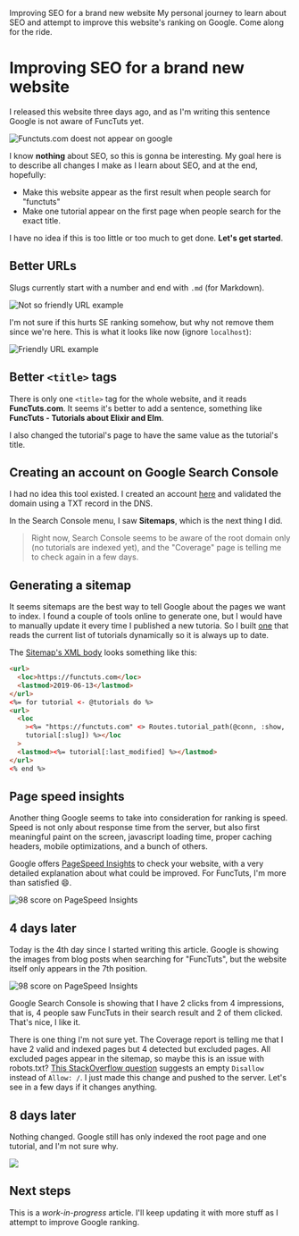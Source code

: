 Improving SEO for a brand new website
My personal journey to learn about SEO and attempt to improve this website's ranking on Google. Come along for the ride.

# Improving SEO for a brand new website

I released this website three days ago, and as I'm writing this sentence Google is not aware of FuncTuts yet.

![Functuts.com doest not appear on google](/images/examples/seo-not-on-google.png)

I know **nothing** about SEO, so this is gonna be interesting. My goal here is to describe all changes I make as I learn about SEO, and at the end, hopefully:

- Make this website appear as the first result when people search for "functuts"
- Make one tutorial appear on the first page when people search for the exact title.

I have no idea if this is too little or too much to get done. **Let's get started**.

## Better URLs

Slugs currently start with a number and end with `.md` (for Markdown).

![Not so friendly URL example](/images/examples/seo-not-so-friendly-url.png)

I'm not sure if this hurts SE ranking somehow, but why not remove them since we're here. This is what it looks like now (ignore `localhost`):

![Friendly URL example](/images/examples/seo-friendly-url.png)

## Better `<title>` tags

There is only one `<title>` tag for the whole website, and it reads **FuncTuts.com**. It seems it's better to add a sentence, something like **FuncTuts - Tutorials about Elixir and Elm**.

I also changed the tutorial's page to have the same value as the tutorial's title.

## Creating an account on Google Search Console

I had no idea this tool existed. I created an account [here](https://search.google.com/search-console/about) and validated the domain using a TXT record in the DNS.

In the Search Console menu, I saw **Sitemaps**, which is the next thing I did.

> Right now, Search Console seems to be aware of the root domain only (no tutorials are indexed yet), and the "Coverage" page is telling me to check again in a few days.

## Generating a sitemap

It seems sitemaps are the best way to tell Google about the pages we want to index. I found a couple of tools online to generate one, but I would have to manually update it every time I published a new tutoria. So I built [one](https://functuts.com/sitemap) that reads the current list of tutorials dynamically so it is always up to date.

The [Sitemap's XML body](https://github.com/luizpvas/functuts/blob/master/lib/tuts_web/templates/sitemap/index.xml.eex) looks something like this:

```html
<url>
  <loc>https://functuts.com</loc>
  <lastmod>2019-06-13</lastmod>
</url>
<%= for tutorial <- @tutorials do %>
<url>
  <loc
    ><%= "https://functuts.com" <> Routes.tutorial_path(@conn, :show,
    tutorial[:slug]) %></loc
  >
  <lastmod><%= tutorial[:last_modified] %></lastmod>
</url>
<% end %>
```

## Page speed insights

Another thing Google seems to take into consideration for ranking is speed. Speed is not only about response time from the server, but also first meaningful paint on the screen, javascript loading time, proper caching headers, mobile optimizations, and a bunch of others.

Google offers [PageSpeed Insights](https://developers.google.com/speed/pagespeed/insights/) to check your website, with a very detailed explanation about what could be improved. For FuncTuts, I'm more than satisfied 😄.

![98 score on PageSpeed Insights](/images/examples/seo/page-speed-result.png)

## 4 days later

Today is the 4th day since I started writing this article. Google is showing the images from blog posts when searching for "FuncTuts", but the website itself only appears in the 7th position.

![98 score on PageSpeed Insights](/images/examples/seo/4-days-later.png)

Google Search Console is showing that I have 2 clicks from 4 impressions, that is, 4 people saw FuncTuts in their search result and 2 of them clicked. That's nice, I like it.

There is one thing I'm not sure yet. The Coverage report is telling me that I have 2 valid and indexed pages but 4 detected but excluded pages. All excluded pages appear in the sitemap, so maybe this is an issue with robots.txt? [This StackOverflow question](https://stackoverflow.com/questions/4276957/how-to-configure-robots-txt-to-allow-everything) suggests an empty `Disallow` instead of `Allow: /`. I just made this change and pushed to the server. Let's see in a few days if it changes anything.

## 8 days later

Nothing changed. Google still has only indexed the root page and one tutorial, and I'm not sure why.

![](/images/examples/seo/8-days-later.png)

## Next steps

This is a _work-in-progress_ article. I'll keep updating it with more stuff as I attempt to improve Google ranking.
